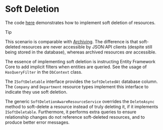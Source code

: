 # Soft Deletion

The code [here](https://github.com/json-api-dotnet/JsonApiDotNetCore/tree/master/test/JsonApiDotNetCoreTests/IntegrationTests/SoftDeletion) demonstrates how to implement soft deletion of resources.

> [!TIP]
> This scenario is comparable with [Archiving](~/usage/advanced/archiving.md).
> The difference is that soft-deleted resources are never accessible by JSON:API clients (despite still being stored in the database), whereas archived resources _are_ accessible.

The essence of implementing soft deletion is instructing Entity Framework Core to add implicit filters when entities are queried.
See the usage of `HasQueryFilter` in the `DbContext` class.

The `ISoftDeletable` interface provides the `SoftDeletedAt` database column. The `Company` and `Department` resource types implement this interface to indicate they use soft deletion.

The generic `SoftDeletionAwareResourceService` overrides the `DeleteAsync` method to soft-delete a resource instead of truly deleting it, if it implements `ISoftDeletable`.
Furthermore, it performs extra queries to ensure relationship changes do not reference soft-deleted resources, and to produce better error messages.
